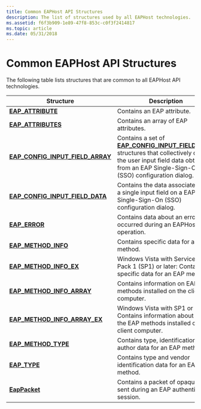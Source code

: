 ```yaml
---
title: Common EAPHost API Structures
description: The list of structures used by all EAPHost technologies.
ms.assetid: f6f3b909-1e89-47f8-853c-c0f3f2414817
ms.topic: article
ms.date: 05/31/2018
---
```


# Common EAPHost API Structures

The following table lists structures that are common to all EAPHost API technologies.



| Structure                                                                | Description                                                                                                                                                                                                             |
|--------------------------------------------------------------------------|-------------------------------------------------------------------------------------------------------------------------------------------------------------------------------------------------------------------------|
| [**EAP\_ATTRIBUTE**](/windows/desktop/api/eaptypes/ns-eaptypes-eap_attribute)                                  | Contains an EAP attribute.                                                                                                                                                                                              |
| [**EAP\_ATTRIBUTES**](/windows/desktop/api/eaptypes/ns-eaptypes-eap_attributes)                                | Contains an array of EAP attributes.                                                                                                                                                                                    |
| [**EAP\_CONFIG\_INPUT\_FIELD\_ARRAY**](/windows/desktop/api/eaptypes/ns-eaptypes-eap_config_input_field_array) | Contains a set of [**EAP\_CONFIG\_INPUT\_FIELD\_DATA**](/windows/desktop/api/eaptypes/ns-eaptypes-eap_config_input_field_data) structures that collectively contain the user input field data obtained from an EAP Single-Sign-On (SSO) configuration dialog. |
| [**EAP\_CONFIG\_INPUT\_FIELD\_DATA**](/windows/desktop/api/eaptypes/ns-eaptypes-eap_config_input_field_data)   | Contains the data associated with a single input field on a EAP Single-Sign-On (SSO) configuration dialog.                                                                                                              |
| [**EAP\_ERROR**](/windows/desktop/api/eaptypes/ns-eaptypes-eap_error)                                          | Contains data about an error that occurred during an EAPHost operation.                                                                                                                                                 |
| [**EAP\_METHOD\_INFO**](/windows/desktop/api/eaptypes/ns-eaptypes-eap_method_info)                             | Contains specific data for an EAP method.                                                                                                                                                                               |
| [**EAP\_METHOD\_INFO\_EX**](/windows/desktop/api/eaptypes/ns-eaptypes-eap_method_info_ex)                      | Windows Vista with Service Pack 1 (SP1) or later: Contains specific data for an EAP method.                                                                                                                             |
| [**EAP\_METHOD\_INFO\_ARRAY**](/windows/desktop/api/eaptypes/ns-eaptypes-eap_method_info_array)                | Contains information on EAP methods installed on the client computer.                                                                                                                                                   |
| [**EAP\_METHOD\_INFO\_ARRAY\_EX**](/windows/desktop/api/eaptypes/ns-eaptypes-eap_method_info_array_ex)         | Windows Vista with SP1 or later: Contains information about all of the EAP methods installed on the client computer.                                                                                                    |
| [**EAP\_METHOD\_TYPE**](/windows/desktop/api/eaptypes/ns-eaptypes-eap_method_type)                             | Contains type, identification, and author data for an EAP method.                                                                                                                                                       |
| [**EAP\_TYPE**](/windows/desktop/api/eaptypes/ns-eaptypes-eap_type)                                            | Contains type and vendor identification data for an EAP method.                                                                                                                                                         |
| [**EapPacket**](/windows/win32/api/eapmethodtypes/ns-eapmethodtypes-eappacket)                                           | Contains a packet of opaque data sent during an EAP authentication session.                                                                                                                                             |



 

 

 




